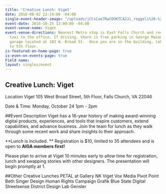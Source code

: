 ```yaml
---
title: 'Creative Lunch: Viget'
date: 2016-08-02 22:14:00 -04:00
single-event-header-image: "/uploads/jCCsCae7RwCDOKTCA2Ji_reggeli%20-%20sonka%CC%81s%20szendvics.JPG"
event-date: 2016-10-25 13:00:00 -04:00
event-venue-name: Viget
event-venue-directions: Nearest Metro stop is East Falls Church and requires a short
  taxi to the office. If driving, there is free parking in George Mason Square parking
  garage located at 103 W. Broad St.  Once you are in the building, take the elevator
  to 5th floor.
is-featured-on-home-page: true
is-even-on-events-page: true
Field name: 
layout: singles/event
---
```


## Creative Lunch: Viget 

Location
Viget
105 West Broad Street, 5th Floor, 
Falls Church, VA 22046

Date & Time:
Monday, October 24
1pm - 2pm

##Event Description
Viget has a 16-year history of making award-winning digital products, experiences, and tools that inspire customers, extend capabilities, and advance business. Join the team for lunch as they walk through some recent work and share insights to their approach.

**Lunch is included. ** Registration is $10, limited to 35 attendees and is open to **AIGA members first!**

Please plan to arrive at Viget 10 minutes early to allow time for registration, lunch and swapping stories with other designers. The presentation will begin promptly at 1.

##Other Creative Lunches
PETAL at Gallery NK 
Viget 
Vox Media 
Pivot Point 
Beth Singer Design
Human Rights Campaign 
Grafik 
Blue State Digital 
Streetsense 
District Design Lab 
Gensler
